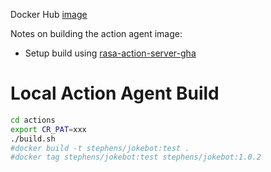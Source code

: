 Docker Hub [image](https://hub.docker.com/r/stephens/jokebot/tags?page=1&ordering=last_updated)

Notes on building the action agent image:

- Setup build using [rasa-action-server-gha](https://github.com/RasaHQ/rasa-action-server-gha)

# Local Action Agent Build

```sh
cd actions
export CR_PAT=xxx
./build.sh
#docker build -t stephens/jokebot:test .
#docker tag stephens/jokebot:test stephens/jokebot:1.0.2
```
